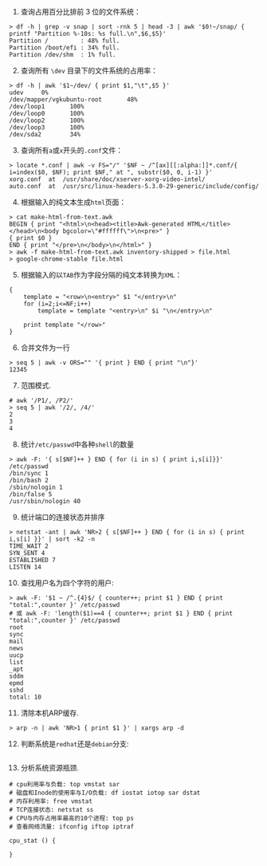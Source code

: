 1. 查询占用百分比排前 3 位的文件系统：
```
> df -h | grep -v snap | sort -rnk 5 | head -3 | awk '$0!~/snap/ { printf "Partition %-10s: %s full.\n",$6,$5}'
Partition /         : 48% full.
Partition /boot/efi : 34% full.
Partition /dev/shm  : 1% full.
```
2. 查询所有 `\dev` 目录下的文件系统的占用率：
```
> df -h | awk '$1~/dev/ { print $1,"\t",$5 }'
udev     0%
/dev/mapper/vgkubuntu-root       48%
/dev/loop1       100%
/dev/loop0       100%
/dev/loop2       100%
/dev/loop3       100%
/dev/sda2        34%
```
3. 查询所有`a`或`x`开头的`.conf`文件：
```
> locate *.conf | awk -v FS="/" '$NF ~ /^[ax][[:alpha:]]*.conf/{ i=index($0, $NF); print $NF," at ", substr($0, 0, i-1) }'
xorg.conf  at  /usr/share/doc/xserver-xorg-video-intel/
auto.conf  at  /usr/src/linux-headers-5.3.0-29-generic/include/config/
```
4. 根据输入的纯文本生成`html`页面：
```
> cat make-html-from-text.awk
BEGIN { print "<html>\n<head><title>Awk-generated HTML</title></head>\n<body bgcolor=\"#ffffff\">\n<pre>" }
{ print $0 }
END { print "</pre>\n</body>\n</html>" }
> awk -f make-html-from-text.awk inventory-shipped > file.html
> google-chrome-stable file.html
```

5. 根据输入的以`TAB`作为字段分隔的纯文本转换为`XML`：
```
{
    template = "<row>\n<entry>" $1 "</entry>\n"
    for (i=2;i<=NF;i++)
        template = template "<entry>\n" $i "\n</entry>\n"
        
    print template "</row>"
}
```

6. 合并文件为一行
```
> seq 5 | awk -v ORS="" '{ print } END { print "\n"}'
12345
```
7. 范围模式.
```
# awk '/P1/, /P2/'
> seq 5 | awk '/2/, /4/'
2
3
4
```
8. 统计`/etc/passwd`中各种`shell`的数量
```
> awk -F: '{ s[$NF]++ } END { for (i in s) { print i,s[i]}}' /etc/passwd
/bin/sync 1
/bin/bash 2
/sbin/nologin 1
/bin/false 5
/usr/sbin/nologin 40
```
9. 统计端口的连接状态并排序
```
> netstat -ant | awk 'NR>2 { s[$NF]++ } END { for (i in s) { print i,s[i] }}' | sort -k2 -n
TIME_WAIT 2
SYN_SENT 4
ESTABLISHED 7
LISTEN 14
```
10. 查找用户名为四个字符的用户:
```
> awk -F: '$1 ~ /^.{4}$/ { counter++; print $1 } END { print "total:",counter }' /etc/passwd
# 或 awk -F: 'length($1)==4 { counter++; print $1 } END { print "total:",counter }' /etc/passwd
root
sync
mail
news
uucp
list
_apt
sddm
epmd
sshd
total: 10
```
11. 清除本机ARP缓存.
```
> arp -n | awk 'NR>1 { print $1 }' | xargs arp -d
```
12. 判断系统是`redhat`还是`debian`分支:
```

```

13. 分析系统资源瓶颈.
```
# cpu利用率与负载: top vmstat sar
# 磁盘和Inode的使用率与I/O负载: df iostat iotop sar dstat
# 内存利用率: free vmstat
# TCP连接状态: netstat ss
# CPU与内存占用率最高的10个进程: top ps
# 查看网络流量: ifconfig iftop iptraf

cpu_stat () {
    
}
```
